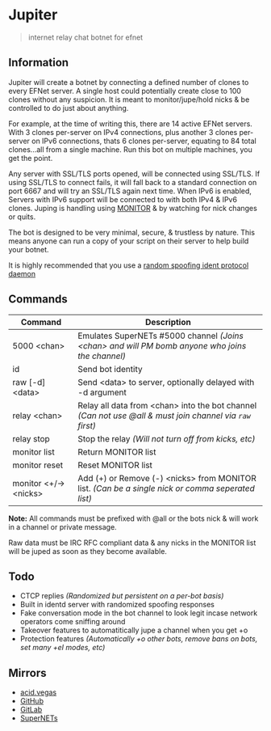# Jupiter
> internet relay chat botnet for efnet

## Information
Jupiter will create a botnet by connecting a defined number of clones to every EFNet server. A single host could potentially create close to 100 clones without any suspicion. It is meant to monitor/jupe/hold nicks & be controlled to do just about anything.

For example, at the time of writing this, there are 14 active EFNet servers. With 3 clones per-server on IPv4 connections, plus another 3 clones per-server on IPv6 connections, thats 6 clones per-server, equating to 84 total clones...all from a single machine. Run this bot on multiple machines, you get the point.

Any server with SSL/TLS ports opened, will be connected using SSL/TLS. If using SSL/TLS to connect fails, it will fall back to a standard connection on port 6667 and will try an SSL/TLS again next time. When IPv6 is enabled, Servers with IPv6 support will be connected to with both IPv4 & IPv6 clones. Juping is handling using [MONITOR](https://ircv3.net/specs/extensions/monitor) & by watching for nick changes or quits.

The bot is designed to be very minimal, secure, & trustless by nature. This means anyone can run a copy of your script on their server to help build your botnet.

It is highly recommended that you use a [random spoofing ident protocol daemon](https://github.com/acidvegas/random/blob/master/irc/identd.py)

## Commands
| Command                 | Description                                                                                               |
| ----------------------- | --------------------------------------------------------------------------------------------------------- |
| 5000 \<chan>            | Emulates SuperNETs #5000 channel *(Joins \<chan> and will PM bomb anyone who joins the channel)*          |
| id                      | Send bot identity                                                                                         |
| raw [-d] \<data>        | Send \<data> to server, optionally delayed with -d argument                                               |
| relay \<chan>           | Relay all data from \<chan> into the bot channel *(Can not use @all & must join channel via `raw` first)* |
| relay stop              | Stop the relay *(Will not turn off from kicks, etc)*                                                      |
| monitor list            | Return MONITOR list                                                                                       |
| monitor reset           | Reset MONITOR list                                                                                        |
| monitor \<+/->\<nicks>  | Add (+) or Remove (-) \<nicks> from MONITOR list. *(Can be a single nick or comma seperated list)*        |

**Note:** All commands must be prefixed with @all or the bots nick & will work in a channel or private message.

Raw data must be IRC RFC compliant data & any nicks in the MONITOR list will be juped as soon as they become available.

## Todo
- CTCP replies *(Randomized but persistent on a per-bot basis)*
- Built in identd server with randomized spoofing responses
- Fake conversation mode in the bot channel to look legit incase network operators come sniffing around
- Takeover features to automatitically jupe a channel when you get +o
- Protection features *(Automatically +o other bots, remove bans on bots, set many +eI modes, etc)*

## Mirrors
- [acid.vegas](https://git.acid.vegas/jupiter)
- [GitHub](https://github.com/acidvegas/jupiter)
- [GitLab](https://gitlab.com/acidvegas/jupiter)
- [SuperNETs](https://git.supernets.org/acidvegas/jupiter)
